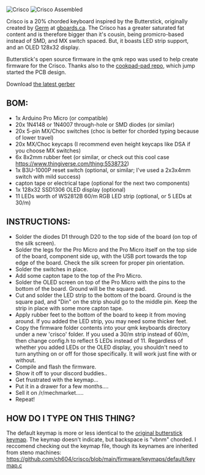 ![Crisco](https://raw.githubusercontent.com/ch604/crisco/main/crisco-v0.3.png)
![Crisco Assembled](https://raw.githubusercontent.com/ch604/crisco/main/crisco-v0.3-assembled.jpg)

Crisco is a 20% chorded keyboard inspired by the Butterstick, originally created by [Germ](https://github.com/germ) at [gboards.ca](https://www.gboards.ca). The Crisco has a greater saturated fat content and is therefore bigger than it's cousin, being promicro-based instead of SMD, and MX switch spaced. But, it boasts LED strip support, and an OLED 128x32 display.

Butterstick's open source firmware in the qmk repo was used to help create firmware for the Crisco. Thanks also to the [cookpad-pad repo](https://github.com/cookpad/cookpad-pad/tree/master), which jump started the PCB design.

Download [the latest gerber](https://github.com/ch604/crisco/blob/main/gerbers/crisco-v0.3-gerbers.zip?raw=true)

## BOM:
* 1x Arduino Pro Micro (or compatible)
* 20x 1N4148 or 1N4007 through-hole or SMD diodes (or similar)
* 20x 5-pin MX/Choc switches (choc is better for chorded typing because of lower travel)
* 20x MX/Choc keycaps (I recommend even height keycaps like DSA if you choose MX switches)
* 6x 8x2mm rubber feet (or similar, or check out this cool case https://www.thingiverse.com/thing:5538732)
* 1x B3U-1000P reset switch (optional, or similar; I've used a 2x3x4mm switch with mild success)
* capton tape or electrical tape (optional for the next two components)
* 1x 128x32 SSD1306 OLED display (optional)
* 11 LEDs worth of WS2812B 60/m RGB LED strip (optional, or 5 LEDs at 30/m)

## INSTRUCTIONS:

* Solder the diodes D1 through D20 to the top side of the board (on top of the silk screen).
* Solder the legs for the Pro Micro and the Pro Micro itself on the top side of the board, component side up, with the USB port towards the top edge of the board. Check the silk screen for proper pin orientation.
* Solder the switches in place.
* Add some capton tape to the top of the Pro Micro.
* Solder the OLED screen on top of the Pro Micro with the pins to the bottom of the board. Ground will be the square pad.
* Cut and solder the LED strip to the bottom of the board. Ground is the square pad, and "Din" on the strip should go to the middle pin. Keep the strip in place with some more capton tape.
* Apply rubber feet to the bottom of the board to keep it from moving around. If you added the LED strip, you may need some thicker feet.
* Copy the firmware folder contents into your qmk keyboards directory under a new 'crisco' folder. If you used a 30/m strip instead of 60/m, then change config.h to reflect 5 LEDs instead of 11. Regardless of whether you added LEDs or the OLED display, you shouldn't need to turn anything on or off for those  specifically. It will work just fine with or without.
* Compile and flash the firmware.
* Show it off to your discord buddies..
* Get frustrated with the keymap...
* Put it in a drawer for a few months....
* Sell it on /r/mechmarket.....
* Repeat!

## HOW DO I TYPE ON THIS THING?

The default keymap is more or less identical to the [original butterstick keymap](https://qmk.fm/keyboards/butterstick/). The keymap doesn't indicate, but backspace is "vbnm" chorded. I reccomend checking out the keymap file, though its keynames are inherited from steno machines: https://github.com/ch604/crisco/blob/main/firmware/keymaps/default/keymap.c
